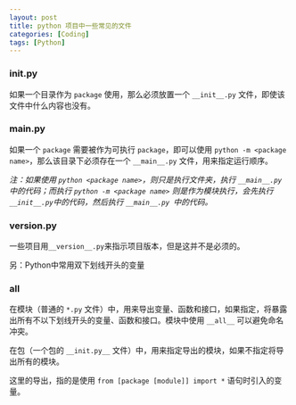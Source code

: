 ```yaml
---
layout: post
title: python 项目中一些常见的文件
categories: [Coding]
tags: [Python]
---
```


### __init__.py

如果一个目录作为 `package` 使用，那么必须放置一个 `__init__.py` 文件，即使该文件中什么内容也没有。

### __main__.py

如果一个 `package` 需要被作为可执行 `package`，即可以使用 `python -m <package name>`，那么该目录下必须存在一个 `__main__.py` 文件，用来指定运行顺序。

*注：如果使用 `python <package name>`，则只是执行文件夹，执行 `__main__.py` 中的代码；而执行 `python -m <package name>` 则是作为模块执行，会先执行 `__init__.py`中的代码，然后执行 `__main__.py `中的代码。*

### __version__.py

一些项目用`__version__.py`来指示项目版本，但是这并不是必须的。

另：Python中常用双下划线开头的变量

### __all__

在模块（普通的 `*.py` 文件）中，用来导出变量、函数和接口，如果指定，将暴露出所有不以下划线开头的变量、函数和接口。模块中使用 `__all__` 可以避免命名冲突。

在包（一个包的 `__init.py__` 文件）中，用来指定导出的模块，如果不指定将导出所有的模块。

这里的导出，指的是使用 `from [package [module]] import *` 语句时引入的变量。

